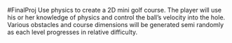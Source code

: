 #FinalProj 
Use physics to create a 2D mini golf course. The player will use his or her knowledge of physics and control the ball’s velocity into the hole. Various obstacles and course dimensions will be generated semi randomly as each level progresses in relative difficulty. 
